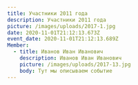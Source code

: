 ```yaml
---
title: Участники 2011 года
description: Участники 2011 года
picture: /images/uploads/2017-1.jpg
date: 2020-11-01T21:12:13.673Z
event_date: 2020-11-01T21:12:13.689Z
Member:
  - title: Иванов Иван Иванович
    description: Иванов Иван Иванович
    picture: /images/uploads/2017-13.jpg
    body: Тут мы описываем событие
---
```


